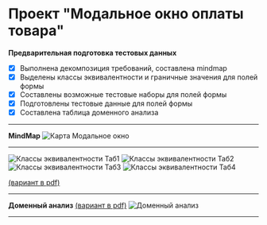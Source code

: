 # Проект "Модальное окно оплаты товара"

**Предварительная подготовка тестовых данных** 
* [x] Выполнена декомпозиция требований, составлена mindmap
* [x] Выделены классы эквивалентности и граничные значения для полей формы
* [x] Составлены возможные тестовые наборы для полей формы
* [x] Подготовлены тестовые данные для полей формы
* [x] Составлена таблица доменного анализа
<hr>

**MindMap**
![Карта Модальное окно](https://github.com/Elena-Belova/Test-Design/assets/148638077/c75ae69b-277c-41ec-8db6-d4ac42abd080)
<hr>

![Классы эквивалентности Таб1](https://github.com/Elena-Belova/Test-Design/assets/148638077/3ad22a44-d233-49fa-96b5-748e27d52ac6)
![Классы эквивалентности Таб2](https://github.com/Elena-Belova/Test-Design/assets/148638077/54ea93ad-5804-4547-8a1c-598a545182ac)
![Классы эквивалентности Таб3](https://github.com/Elena-Belova/Test-Design/assets/148638077/e33f2da8-6ce7-49a0-9a95-60e2bd8b609a)
![Классы эквивалентности Таб4](https://github.com/Elena-Belova/Test-Design/assets/148638077/a70b28d6-be7f-495c-b8f6-12d779f5dd22)

[(вариант в pdf)](https://github.com/Elena-Belova/Test-Design/blob/6a29e0164dbc5dcda3762b72b7b108af582490ec/%D0%9A%D0%BB%D0%B0%D1%81%D1%81%D1%8B%20%D0%B8%20%D0%B3%D1%80%D0%B0%D0%BD%D0%B8%D1%86%D1%8B%20(%D0%9C%D0%9E).pdf)
<hr>

**Доменный анализ** [(вариант в pdf)](https://github.com/Elena-Belova/Test-Design/blob/ad39f7e327d642a6e44355e7adb439090a047032/%D0%94%D0%BE%D0%BC%D0%B5%D0%BD%D0%BD%D1%8B%D0%B9%20%D0%B0%D0%BD%D0%B0%D0%BB%D0%B8%D0%B7.pdf)
![Доменный анализ](https://github.com/Elena-Belova/Test-Design/assets/148638077/77bd13c4-89a9-4d32-85d4-61bb7bcb5933)
<hr>


